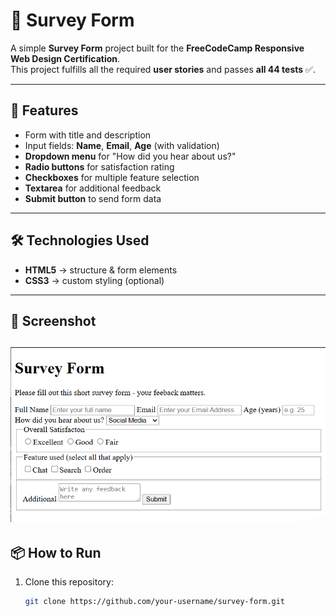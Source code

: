 # 📝 Survey Form

A simple **Survey Form** project built for the **FreeCodeCamp Responsive Web Design Certification**.  
This project fulfills all the required **user stories** and passes **all 44 tests** ✅.

---

## 🚀 Features
- Form with title and description  
- Input fields: **Name**, **Email**, **Age** (with validation)  
- **Dropdown menu** for "How did you hear about us?"  
- **Radio buttons** for satisfaction rating  
- **Checkboxes** for multiple feature selection  
- **Textarea** for additional feedback  
- **Submit button** to send form data  

---

## 🛠️ Technologies Used
- **HTML5** → structure & form elements  
- **CSS3** → custom styling (optional)
  
---

## 📸 Screenshot

![Survey Form Screenshot](./screenshot-html.png)
---

## 📦 How to Run
1. Clone this repository:
   ```bash
   git clone https://github.com/your-username/survey-form.git
